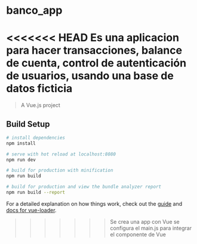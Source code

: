 # banco_app
<<<<<<< HEAD
Es una aplicacion para hacer transacciones, balance de cuenta, control de autenticación de usuarios, usando una base de datos ficticia
=======

> A Vue.js project

## Build Setup

``` bash
# install dependencies
npm install

# serve with hot reload at localhost:8080
npm run dev

# build for production with minification
npm run build

# build for production and view the bundle analyzer report
npm run build --report
```

For a detailed explanation on how things work, check out the [guide](http://vuejs-templates.github.io/webpack/) and [docs for vue-loader](http://vuejs.github.io/vue-loader).
>>>>>>> Se crea una app con Vue se configura el main.js para integrar el componente de Vue
